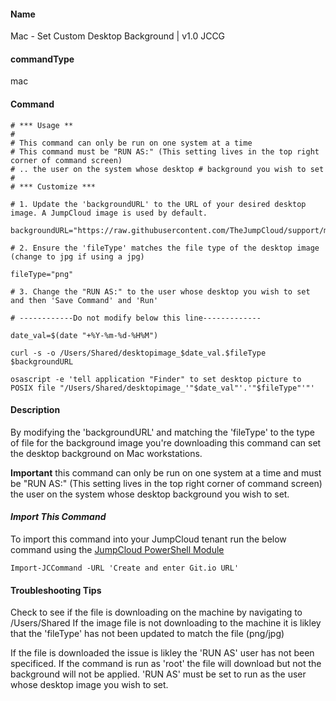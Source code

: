 #### Name

Mac - Set Custom Desktop Background | v1.0 JCCG

#### commandType

mac

#### Command

```
# *** Usage **
#
# This command can only be run on one system at a time
# This command must be "RUN AS:" (This setting lives in the top right corner of command screen) 
# .. the user on the system whose desktop # background you wish to set
#
# *** Customize ***  

# 1. Update the 'backgroundURL' to the URL of your desired desktop image. A JumpCloud image is used by default.

backgroundURL="https://raw.githubusercontent.com/TheJumpCloud/support/master/PowerShell/JumpCloud%20Commands%20Gallery/Files/JumpCloud_Background.png"

# 2. Ensure the 'fileType' matches the file type of the desktop image (change to jpg if using a jpg)

fileType="png"

# 3. Change the "RUN AS:" to the user whose desktop you wish to set and then 'Save Command' and 'Run'

# ------------Do not modify below this line------------- 

date_val=$(date "+%Y-%m-%d-%H%M")

curl -s -o /Users/Shared/desktopimage_$date_val.$fileType $backgroundURL

osascript -e 'tell application "Finder" to set desktop picture to POSIX file "/Users/Shared/desktopimage_'"$date_val"'.'"$fileType"'"'
```

#### Description

By modifying the 'backgroundURL' and matching the 'fileType' to the type of file for the background image you're downloading this command can set the desktop background on Mac workstations. 

**Important** this command can only be run on one system at a time and must be "RUN AS:" (This setting lives in the top right corner of command screen) the user on the system whose desktop background you wish to set.


#### *Import This Command*

To import this command into your JumpCloud tenant run the below command using the [JumpCloud PowerShell Module](https://github.com/TheJumpCloud/support/wiki/Installing-the-JumpCloud-PowerShell-Module)

```
Import-JCCommand -URL 'Create and enter Git.io URL'
```

#### **Troubleshooting Tips**

Check to see if the file is downloading on the machine by navigating to /Users/Shared 
If the image file is not downloading to the machine it is likley that the 'fileType' has not been updated to match the file (png/jpg)

If the file is downloaded the issue is likley the 'RUN AS' user has not been specificed. If the command is run as 'root' the file will download but not the background will not be applied. 'RUN AS' must be set to run as the user whose desktop image you wish to set. 
